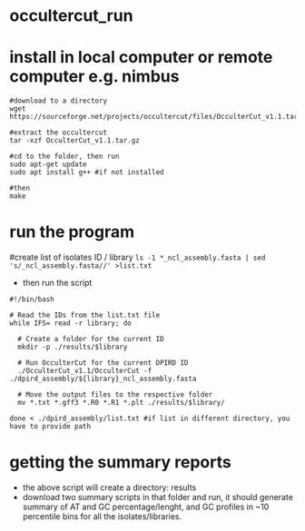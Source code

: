 # occultercut_run

# install in local computer or remote computer e.g. nimbus

```
#download to a directory
wget https://sourceforge.net/projects/occultercut/files/OcculterCut_v1.1.tar.gz

#extract the occultercut
tar -xzf OcculterCut_v1.1.tar.gz

#cd to the folder, then run
sudo apt-get update
sudo apt install g++ #if not installed

#then 
make
```

# run the program

#create list of isolates ID / library
`ls -1 *_ncl_assembly.fasta | sed 's/_ncl_assembly.fasta//' >list.txt`

- then run the script
```
#!/bin/bash

# Read the IDs from the list.txt file
while IFS= read -r library; do

  # Create a folder for the current ID
  mkdir -p ./results/$library

  # Run OcculterCut for the current DPIRD ID
  ./OcculterCut_v1.1/OcculterCut -f ./dpird_assembly/${library}_ncl_assembly.fasta

  # Move the output files to the respective folder
  mv *.txt *.gff3 *.R0 *.R1 *.plt ./results/$library/

done < ./dpird_assembly/list.txt #if list in different directory, you have to provide path
```

# getting the summary reports
- the above script will create a directory: results
- download two summary scripts in that folder and run, it should generate summary of AT and GC percentage/lenght, and GC profiles in ~10 percentile bins for all the isolates/libraries.
